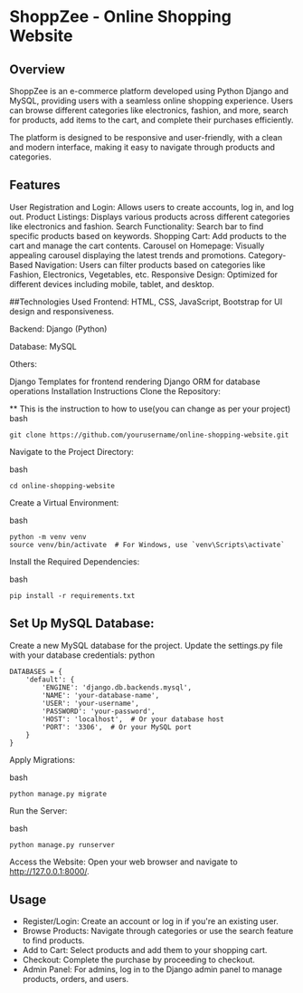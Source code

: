 # ShoppZee - Online Shopping Website
## Overview
ShoppZee is an e-commerce platform developed using Python Django and MySQL, providing users with a seamless online shopping experience. Users can browse different categories like electronics, fashion, and more, search for products, add items to the cart, and complete their purchases efficiently.

The platform is designed to be responsive and user-friendly, with a clean and modern interface, making it easy to navigate through products and categories.


## Features
User Registration and Login: Allows users to create accounts, log in, and log out.
Product Listings: Displays various products across different categories like electronics and fashion.
Search Functionality: Search bar to find specific products based on keywords.
Shopping Cart: Add products to the cart and manage the cart contents.
Carousel on Homepage: Visually appealing carousel displaying the latest trends and promotions.
Category-Based Navigation: Users can filter products based on categories like Fashion, Electronics, Vegetables, etc.
Responsive Design: Optimized for different devices including mobile, tablet, and desktop.

##Technologies Used
Frontend: HTML, CSS, JavaScript, Bootstrap for UI design and responsiveness.

Backend: Django (Python)

Database: MySQL

Others:

Django Templates for frontend rendering
Django ORM for database operations
Installation Instructions
Clone the Repository:

** This is the instruction to how to use(you can change as per your project)
bash
```Copy code
git clone https://github.com/yourusername/online-shopping-website.git
```
Navigate to the Project Directory:

bash
```Copy code
cd online-shopping-website
```
Create a Virtual Environment:

bash
```Copy code
python -m venv venv
source venv/bin/activate  # For Windows, use `venv\Scripts\activate`
```
Install the Required Dependencies:

bash
```Copy code
pip install -r requirements.txt
```
## Set Up MySQL Database:

Create a new MySQL database for the project.
Update the settings.py file with your database credentials:
python
```Copy code
DATABASES = {
    'default': {
        'ENGINE': 'django.db.backends.mysql',
        'NAME': 'your-database-name',
        'USER': 'your-username',
        'PASSWORD': 'your-password',
        'HOST': 'localhost',  # Or your database host
        'PORT': '3306',  # Or your MySQL port
    }
}
```
Apply Migrations:

bash
```Copy code
python manage.py migrate
```
Run the Server:

bash
```Copy code
python manage.py runserver
```
Access the Website: Open your web browser and navigate to http://127.0.0.1:8000/.

## Usage
   * Register/Login: Create an account or log in if you're an existing user.
   * Browse Products: Navigate through categories or use the search feature to find products.
   * Add to Cart: Select products and add them to your shopping cart.
   * Checkout: Complete the purchase by proceeding to checkout.
   * Admin Panel: For admins, log in to the Django admin panel to manage products, orders, and users.



